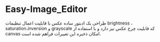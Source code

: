 # Easy-Image_Editor
طراحی یک ادیتور ساده عکس با قابلیت اعمال تنظیمات brightness ، saturation،inversion و grayscale  که قابلیت چرخ عکس نیز دارد و با استفاده از canvas امکان ذخیره این تغییرات فراهم شده است.
